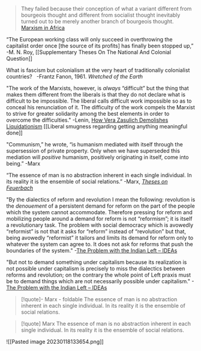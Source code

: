 >They failed because their conception of what a variant different from bourgeois thought and different from socialist thought inevitably turned out to be merely another branch of bourgeois thought.
[Marxism in Africa](https://redsails.org/marxism-in-africa/)

“The European working class will only succeed in overthrowing the capitalist order once [the source of its profits] has finally been stopped up,”
-M. N. Roy, [[Supplementary Theses On The National And Colonial Question]]

What is fascism but colonialism at the very heart of traditionally colonialist countries?   
-Frantz Fanon, 1961. _Wretched of the Earth_

"The work of the Marxists, however, is _always_ “difficult” but the thing that makes them different from the liberals is that they do not declare what is difficult to be impossible. The liberal calls difficult work impossible so as to conceal his renunciation of it. The difficulty of the work compels the Marxist to strive for greater solidarity among the best elements in order to overcome the difficulties."
-Lenin, [How Vera Zasulich Demolishes Liquidationism](https://www.marxists.org/archive/lenin/works/1913/sep/30.htm)
[[Liberal smugness regarding getting anything meaningful done]]

"Communism,” he wrote, “is humanism mediated with itself through the supersession of private property. Only when we have superseded this mediation will _positive_ humanism, positively originating in itself, come into being.”
-Marx

“The essence of man is no abstraction inherent in each single individual. In its reality it is the ensemble of social relations.”
-Marx, [_Theses on Feuerbach_](https://www.marxists.org/archive/marx/works/1845/theses/theses.htm)

"By the dialectics of reform and revolution I mean the following: revolution is the _denouement_ of a persistent demand for reform on the part of the people which the system cannot accommodate. Therefore pressing for reform and mobilizing people around a demand for reform is not “reformism”; it is itself a revolutionary task. The problem with social democracy which is avowedly “reformist” is not that it asks for “reform” instead of “revolution” but that, being avowedly “reformist” it tailors and limits its demand for reform only to whatever the system can agree to. It does not ask for reforms that push the boundaries of the system."
-[The Problem with the Indian Left – IDEAs](https://www.networkideas.org/news-analysis/2017/12/problem-indian-left/)

"But not to demand something under capitalism because its realization is not possible under capitalism is precisely to miss the dialectics between reforms and revolution; on the contrary the whole point of Left praxis must be to demand things which are not necessarily possible under capitalism."
-[The Problem with the Indian Left – IDEAs](https://www.networkideas.org/news-analysis/2017/12/problem-indian-left/)


> [!quote]- Marx - foldable
> The essence of man is no abstraction inherent in each single individual. In its reality it is the ensemble of social relations.

> [!quote] Marx
> The essence of man is no abstraction inherent in each single individual. In its reality it is the ensemble of social relations.

![[Pasted image 20230118133654.png]]